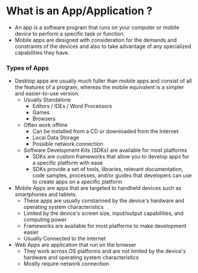 # What is an App/Application ?
- An app is a software program that runs on your computer or mobile device to perform a specific task or function.
- Mobile apps are designed with consideration for the demands and constraints of the devices and also to take advantage of any specialized capabilities they have.
### Types of Apps
- Desktop apps are usually much fuller than mobile apps and consist of all the features of a program, whereas the mobile equivalent is a simpler and easier-to-use version.
  - Usually Standalone
    - Editors / IDEs / Word Processors
    - Games
    - Browsers
  - Often work offline
    - Can be installed from a CD or downloaded from the Internet
    - Local Data Storage
    - Possible network connection
  - Software Development Kits (SDKs) are available for most platforms
    - SDKs are custom frameworks that allow you to develop apps for a specific platform with ease
    - SDKs provide a set of tools, libraries, relevant documentation, code samples, processes, and/or guides that developers can use to create apps on a specific platform
- Mobile Apps are apps that are targeted to handheld devices such as smartphones and tablets.
  - These apps are usually constarined by the device's hardware and operating system characteristics
  - Limited by the device's screen size, input/output capabilities, and computing power
  - Frameworks are available for most platforms to make development easier
  - Usually Connected to the internet
- Web Apps are application that run on the browser
  - They work across OS platforms and are not limited by the device's hardware and operating system characteristics
  - Mostly require network connection